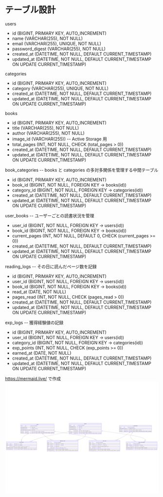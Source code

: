 # テーブル設計
users
  - id           (BIGINT, PRIMARY KEY, AUTO_INCREMENT)
  - name         (VARCHAR(255), NOT NULL)
  - email        (VARCHAR(255), UNIQUE, NOT NULL)
  - password_digest (VARCHAR(255), NOT NULL)
  - created_at   (DATETIME, NOT NULL, DEFAULT CURRENT_TIMESTAMP)
  - updated_at   (DATETIME, NOT NULL, DEFAULT CURRENT_TIMESTAMP ON UPDATE CURRENT_TIMESTAMP)

categories
  - id           (BIGINT, PRIMARY KEY, AUTO_INCREMENT)
  - category     (VARCHAR(255), UNIQUE, NOT NULL)
  - created_at   (DATETIME, NOT NULL, DEFAULT CURRENT_TIMESTAMP)
  - updated_at   (DATETIME, NOT NULL, DEFAULT CURRENT_TIMESTAMP ON UPDATE CURRENT_TIMESTAMP)

books
  - id           (BIGINT, PRIMARY KEY, AUTO_INCREMENT)
  - title        (VARCHAR(255), NOT NULL)
  - author       (VARCHAR(255), NOT NULL)
  - image_id     (VARCHAR(255))  -- Active Storage 用
  - total_pages  (INT, NOT NULL, CHECK (total_pages > 0))
  - created_at   (DATETIME, NOT NULL, DEFAULT CURRENT_TIMESTAMP)
  - updated_at   (DATETIME, NOT NULL, DEFAULT CURRENT_TIMESTAMP ON UPDATE CURRENT_TIMESTAMP)

book_categories  -- books と categories の多対多関係を管理する中間テーブル
  - id           (BIGINT, PRIMARY KEY, AUTO_INCREMENT)
  - book_id      (BIGINT, NOT NULL, FOREIGN KEY → books(id))
  - category_id  (BIGINT, NOT NULL, FOREIGN KEY → categories(id))
  - created_at   (DATETIME, NOT NULL, DEFAULT CURRENT_TIMESTAMP)
  - updated_at   (DATETIME, NOT NULL, DEFAULT CURRENT_TIMESTAMP ON UPDATE CURRENT_TIMESTAMP)

user_books  -- ユーザーごとの読書状況を管理
  - user_id      (BIGINT, NOT NULL, FOREIGN KEY → users(id))
  - book_id      (BIGINT, NOT NULL, FOREIGN KEY → books(id))
  - current_pages (INT, NOT NULL, DEFAULT 0, CHECK (current_pages >= 0))
  - created_at   (DATETIME, NOT NULL, DEFAULT CURRENT_TIMESTAMP)
  - updated_at   (DATETIME, NOT NULL, DEFAULT CURRENT_TIMESTAMP ON UPDATE CURRENT_TIMESTAMP)

reading_logs  -- その日に読んだページ数を記録
  - id           (BIGINT, PRIMARY KEY, AUTO_INCREMENT)
  - user_id      (BIGINT, NOT NULL, FOREIGN KEY → users(id))
  - book_id      (BIGINT, NOT NULL, FOREIGN KEY → books(id))
  - read_at      (DATE, NOT NULL)
  - pages_read   (INT, NOT NULL, CHECK (pages_read > 0))
  - created_at   (DATETIME, NOT NULL, DEFAULT CURRENT_TIMESTAMP)
  - updated_at   (DATETIME, NOT NULL, DEFAULT CURRENT_TIMESTAMP ON UPDATE CURRENT_TIMESTAMP)

exp_logs  -- 獲得経験値の記録
  - id           (BIGINT, PRIMARY KEY, AUTO_INCREMENT)
  - user_id      (BIGINT, NOT NULL, FOREIGN KEY → users(id))
  - category_id  (BIGINT, NOT NULL, FOREIGN KEY → categories(id))
  - exp_points   (INT, NOT NULL, CHECK (exp_points >= 0))
  - earned_at    (DATE, NOT NULL)
  - created_at   (DATETIME, NOT NULL, DEFAULT CURRENT_TIMESTAMP)
  - updated_at   (DATETIME, NOT NULL, DEFAULT CURRENT_TIMESTAMP ON UPDATE CURRENT_TIMESTAMP)

https://mermaid.live/ で作成
![ER図](mermaid-diagram-2025-02-23-195825.png)
